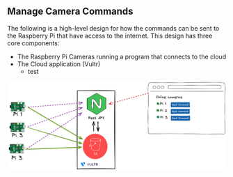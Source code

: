 ## Manage Camera Commands

The following is a high-level design for how the commands can be sent to the Raspberry Pi that have access to the internet.
This design has three core components:
* The Raspberry Pi Cameras running a program that connects to the cloud
* The Cloud application (Vultr)
  * test

![](https://github.com/CloudSAMM/Pi_Image_Managers/blob/main/command_center.png "")
